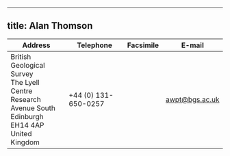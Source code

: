 
---
title: Alan Thomson
---

| Address | Telephone | Facsimile | E-mail |
|---------------------------|-----------|-----------|--------|
|British Geological Survey <br> The Lyell Centre <br>  Research Avenue South<br>  Edinburgh EH14 4AP<br>  United Kingdom|+44 (0) 131-650-0257 ||awpt@bgs.ac.uk|
